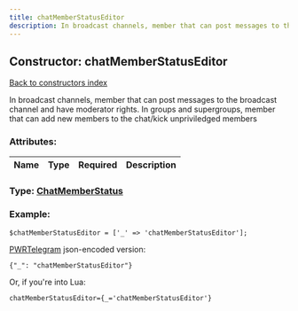 ```yaml
---
title: chatMemberStatusEditor
description: In broadcast channels, member that can post messages to the broadcast channel and have moderator rights. In groups and supergroups, member that can add new members to the chat/kick unpriviledged members
---
```

## Constructor: chatMemberStatusEditor  
[Back to constructors index](index.md)



In broadcast channels, member that can post messages to the broadcast channel and have moderator rights. In groups and supergroups, member that can add new members to the chat/kick unpriviledged members

### Attributes:

| Name     |    Type       | Required | Description |
|----------|:-------------:|:--------:|------------:|



### Type: [ChatMemberStatus](../types/ChatMemberStatus.md)


### Example:

```
$chatMemberStatusEditor = ['_' => 'chatMemberStatusEditor'];
```  

[PWRTelegram](https://pwrtelegram.xyz) json-encoded version:

```
{"_": "chatMemberStatusEditor"}
```


Or, if you're into Lua:  


```
chatMemberStatusEditor={_='chatMemberStatusEditor'}

```


